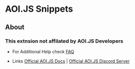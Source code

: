 # AOI.JS Snippets

## About
### **This extnsion not affilated by AOI.JS Developers**

* For Additional Help check [FAQ](https://github.com/AlexandraX221/aoi.js-snippets/wiki/FAQ)

* Links [Official AOI.JS Docs](https://aoi.leref.ga/) | [Official AOI.JS Discord Server](https://discord.gg/kpMgVyZdWn)
